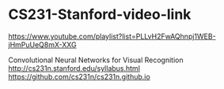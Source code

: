 # CS231-Stanford-video-link
https://www.youtube.com/playlist?list=PLLvH2FwAQhnpj1WEB-jHmPuUeQ8mX-XXG

Convolutional Neural Networks for Visual Recognition
http://cs231n.stanford.edu/syllabus.html
https://github.com/cs231n/cs231n.github.io 
